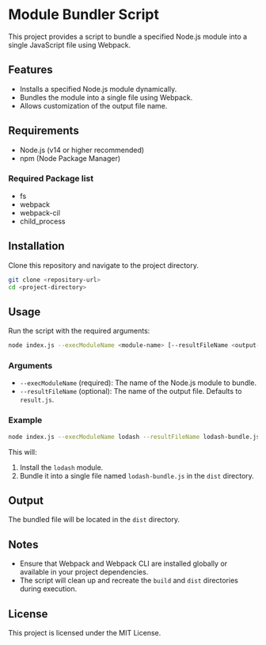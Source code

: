 # Module Bundler Script

This project provides a script to bundle a specified Node.js module into a single JavaScript file using Webpack.

## Features

- Installs a specified Node.js module dynamically.
- Bundles the module into a single file using Webpack.
- Allows customization of the output file name.

## Requirements

- Node.js (v14 or higher recommended)
- npm (Node Package Manager)

### Required Package list

- fs
- webpack
- webpack-cil
- child_process

## Installation

Clone this repository and navigate to the project directory.

```bash
git clone <repository-url>
cd <project-directory>
```

## Usage

Run the script with the required arguments:

```bash
node index.js --execModuleName <module-name> [--resultFileName <output-file-name>]
```

### Arguments

- `--execModuleName` (required): The name of the Node.js module to bundle.
- `--resultFileName` (optional): The name of the output file. Defaults to `result.js`.

### Example

```bash
node index.js --execModuleName lodash --resultFileName lodash-bundle.js
```

This will:

1. Install the `lodash` module.
2. Bundle it into a single file named `lodash-bundle.js` in the `dist` directory.

## Output

The bundled file will be located in the `dist` directory.

## Notes

- Ensure that Webpack and Webpack CLI are installed globally or available in your project dependencies.
- The script will clean up and recreate the `build` and `dist` directories during execution.

## License

This project is licensed under the MIT License.